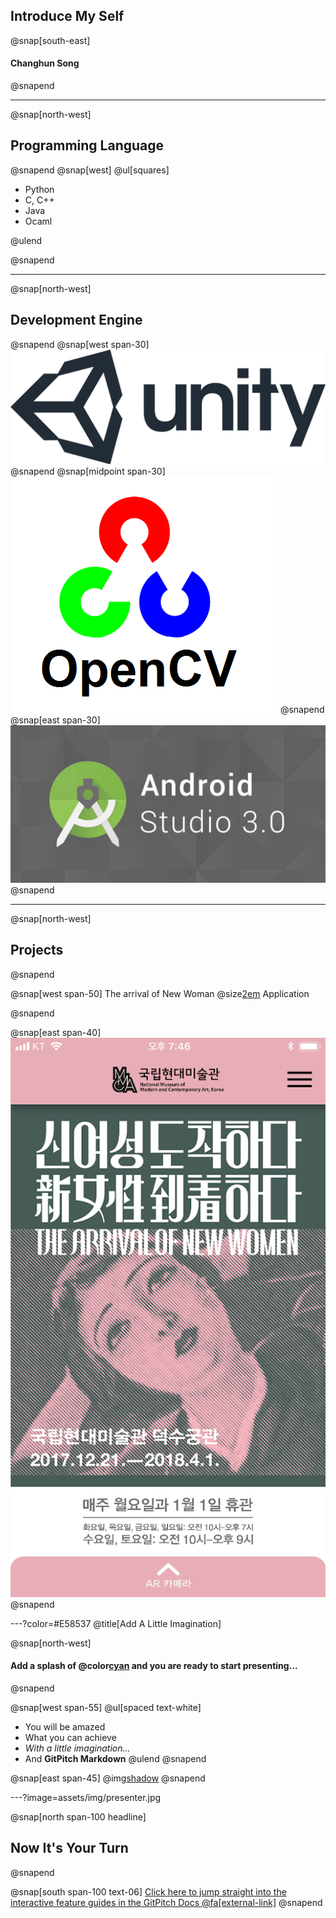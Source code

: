 ## Introduce My Self
@snap[south-east]
#### Changhun Song
@snapend

---
@snap[north-west]
## Programming Language
@snapend
@snap[west]
@ul[squares]

- Python
- C, C++
- Java
- Ocaml

@ulend

@snapend


---
@snap[north-west]
## Development Engine
@snapend
@snap[west span-30]
![](assets/img/unity_logo.png)
@snapend
@snap[midpoint span-30]
![](assets/img/OpenCV_Logo.png)
@snapend
@snap[east span-30]
![](assets/img/android_studio.jpeg)
@snapend

---
@snap[north-west]
## Projects
@snapend

@snap[west span-50]
The arrival of New Woman
@size[2em](@color[orange](Guide)) Application

@snapend

@snap[east span-40]
![](assets/img/new_woman.webp)
@snapend

---?color=#E58537
@title[Add A Little Imagination]

@snap[north-west]
#### Add a splash of @color[cyan](**color**) and you are ready to start presenting...
@snapend

@snap[west span-55]
@ul[spaced text-white]
- You will be amazed
- What you can achieve
- *With a little imagination...*
- And **GitPitch Markdown**
@ulend
@snapend

@snap[east span-45]
@img[shadow](assets/img/conference.png)
@snapend

---?image=assets/img/presenter.jpg

@snap[north span-100 headline]
## Now It's Your Turn
@snapend

@snap[south span-100 text-06]
[Click here to jump straight into the interactive feature guides in the GitPitch Docs @fa[external-link]](https://gitpitch.com/docs/getting-started/tutorial/)
@snapend
